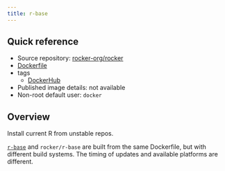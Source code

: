 ```yaml
---
title: r-base
---
```


## Quick reference

- Source repository: [rocker-org/rocker](https://github.com/rocker-org/rocker)
- [Dockerfile](https://github.com/rocker-org/rocker/blob/master/r-base/latest/Dockerfile)
- tags
  - [DockerHub](https://hub.docker.com/r/rocker/r-base/tags)
- Published image details: not available
- Non-root default user: `docker`

## Overview

Install current R from unstable repos.

[`r-base`](https://hub.docker.com/_/r-base) and `rocker/r-base` are built from the same Dockerfile,
but with different build systems.
The timing of updates and available platforms are different.
